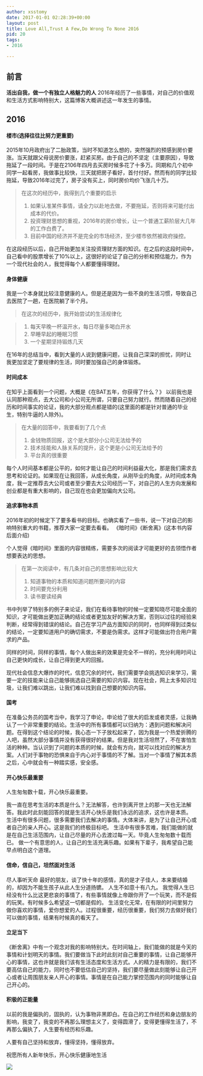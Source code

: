 ```yaml
---
author: xsstomy
date: 2017-01-01 02:28:39+00:00
layout: post
title: Love All,Trust A Few,Do Wrong To None 2016
pid: 20
tags:
- 2016

---
```


## 前言

**活出自我，做一个有独立人格魅力的人**
2016年经历了一些事情，对自己的价值观和生活方式影响特别大，这篇博客大概讲述这一年发生的事情。

## 2016

#### 楼市(选择往往比努力更重要)

2015年10月政府出了二胎政策，当时不知道怎么想的，突然强烈的预感到房价要涨。当天就跟父母说房价要涨，赶紧买房。由于自己的不坚定（主要原因），导致拖延了一段时间。于是在2106年四月去买房时候多花了十多万。同期和几个初中同学一起看房，我做事比较快，三天就把房子看好，首付付好。然而有的同学比较拖延，导致2016年过完了，房子没有买上，同时房价均价飞涨几十万。  

> 在这次的经历中，我得到几个重要的启示
> 1. 如果认准某件事情，请全力以赴地去做，不要拖延，否则将来可能付出成本的代价。
> 2. 投资理财思想的重视，2016年的房价增长，让一个普通工薪阶层大几年的工作白费了。
> 3. 目前中国的经济并不是完全的市场经济，至少楼市依然被政府操控。
    
在这段经历以后，自己开始更加关注投资理财方面的知识。在之后的这段时间中，自己看中的股票增长了10%以上，这很好的论证了自己的分析和预估能力，作为一个现代社会的人，我觉得每个人都要懂得理财。

#### 身体健康

我是一个本身就比较注意健康的人。但是还是因为一些不良的生活习惯，导致自己去医院了一趟，在医院躺了半个月。

> 在这次的经历中，我开始尝试的生活规律化

> 1. 每天早晚一杯温开水，每日尽量多喝白开水
> 2. 早睡早起的睡眠习惯
> 3. 一个星期坚持锻炼几天

在16年的总结当中，看到大量的人说到健康问题，让我自己深深的担忧，同时让我更加坚定了要规律的生活，同时要加强自己的身体锻炼。

#### 时间成本

在知乎上面看到一个问题，大概是《在BAT五年，你获得了什么？》
以前我也是认同那种观点，去大公司和小公司无所谓，只要自己努力就行。然而随着自己的经历和时间事实的论证，我的大部分观点都是错的(这里面的都是针对普通的毕业生，特别牛逼的人除外)。

> 在大量的回答中，我要看到了几个点
> 1. 金钱物质回报，这个是大部分小公司无法给予的
> 2. 技术技能和人脉关系的提升，这个更是小公司无法给予的
> 3. 平台真的很重要

每个人时间基本都是公平的，如何才能让自己的时间利益最大化，那是我们需求去思考和论证的。如果现在让我回答，从成长角度，从刚毕业的角度，从时间成本角度，我一定推荐去大公司或者至少要去大公司经历一下，对自己的人生方向发展和创业都是有重大影响的，自己现在也会更加偏向大公司。

#### 追求事物本质

2016年初的时候定下了要多看书的目标。也确实看了一些书，说一下对自己的影响特别重大的书籍，推荐大家一定要去看看。 《暗时间》《断舍离》(这本书内容后面介绍)

个人觉得《暗时间》里面的内容很精练，需要多次的阅读才可能更好的去领悟作者想要表达的思想。

> 在第一次阅读中，有几条对自己的思想影响比较大
> 1. 知道事物的本质和知道问题所要问的内容
> 2. 时间要充分利用
> 3. 读书要读经典

书中列举了特别多的例子来论证，我们在看待事物的时候一定要知晓尽可能全面的知识，才可能做出更加正确的结论或者更加友好的解决方案，否则以过往的经验来判断，经常得到错误的结论。自己在学习产品方面知识的同时，也同样得到过类似的结论，一定要知道用户的确切需求，不要是伪需求。这样才可能做出符合用户需求的产品。

同样的时间，同样的事情，每个人做出来的效果是完全不一样的，充分利用时间让自己更快的成长，让自己得到更大的回报。

现代社会信息大爆炸的时代，信息冗余的时代，我们需要学会挑选知识来学习，需要一定的技能来让自己能够挑选自己需要的知识内容。现在社会，网上太多知识垃圾，让我们难以跳出，让我们难以找到自己想要的知识内容。

#### 国考

在准备公务员的国考当中，我学习了申论，申论给了很大的启发或者灵感，让我确认了一个非常重要的结论。生活中的所有事情都可以归纳为：遇到问题和解决问题。在得到这个结论的时候，我心态一下子放松起来了，因为我是一个热爱折腾的人吧，虽然大部分事情并没有获得很好的结果。但是我对生活坦然了，不在害怕生活的种种。当认识到了问题的本质的时候，就会有方向，就可以找对应的解决方案。人们对于事物的恐惧来自于内心对于事情的不了解。当对一个事情了解其本质之后，心中就会有一种踏实感，安全感。

#### 开心快乐最重要

人生匆匆数十载，开心快乐最重要。

我一直在思考生活的本质是什么？无法解答，也许到离开世上的那一天也无法解答。我此时此刻能回答的就是生活开心快乐是我们永远的追求，这也许是本质。
生活中有很多问题，很多需要我们去解决的事情。大体来讲，是为了让自己开心或者自己的亲人开心。这是我们的终极目标吧。
生活中有很多苦难，我们能做的就是在自己生活范围内，让自己尽量的开心去渡过每一天。毕竟人生匆匆数十载而已。
做一个有意思的人，让自己的生活充满乐趣。如果有下辈子，我希望自己能早点明白这个道理。

#### 信命，信自己，坦然面对生活

尽人事听天命
最好的朋友，谈了快十年的感情，真的是才子佳人，本来要结婚的，却因为不能生孩子从此人生分道扬镳。
人生不如意十有八九。
我觉得人生已经没有什么比这更悲哀的事情了，有些事情就像上帝跟你开了一个玩笑，而不是假的玩笑。有时候多么希望这一切都是假的。
生活变化无常，在有限的时间里努力做你喜欢的事情，爱你想爱的人。过程很重要，经历很重要，我们努力去做好我们可以做的事情，结果有时候真的看天了。

#### 立足当下

《断舍离》中有一个观念对我的影响特别大。在时间轴上，我们能做的就是今天的事情和计划明天的事情。我们要做当下此时此刻对自己重要的事情，让自己能够开心的事情，这也许就是我们该有生活态度和生活方式。人的精力是有限的，我们不要高估自己的能力，同时也不要低估自己的坚持，我们要尽量做此刻能够让自己开心或者让周围朋友亲人开心的事情。事情是在自己能力掌控范围内的同时能够让自己开心的。

#### 积极的正能量    

以前的我是偏执的，固执的，认为事物非黑即白。在自己的工作经历和身边朋友的影响，我变了，我变的不再那么理想主义了，变得圆滑了，变得更懂得生活了，不再那么偏执了，人生要有经历和乐趣。

人要有自己坚持和放弃，懂得坚持，懂得放弃。

祝愿所有人新年快乐，开心快乐健康地生活

![](/uploads/mypictures/xsstomyzhifubao.png)
